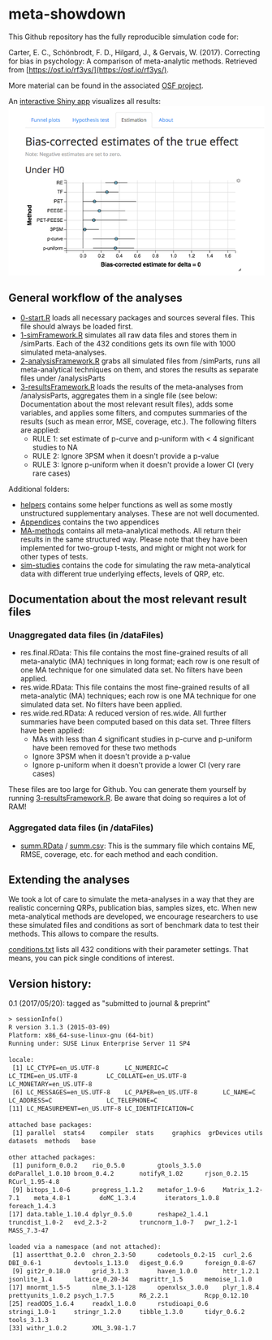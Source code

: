 # meta-showdown

This Github repository has the fully reproducible simulation code for:

Carter, E. C., Schönbrodt, F. D., Hilgard, J., & Gervais, W. (2017). Correcting for bias in psychology: A comparison of meta-analytic methods. Retrieved from [https://osf.io/rf3ys/](https://osf.io/rf3ys/).

More material can be found in the associated [OSF project](https://osf.io/rf3ys/).

An [interactive Shiny app](http://shinyapps.org/apps/metaExplorer/) visualizes all results:
![metaExplorer Shiny App](Shiny/metaExplorer/teaserpic.png)

## General workflow of the analyses

- [0-start.R](0-start.R) loads all necessary packages and sources several files. This file should always be loaded first.
- [1-simFramework.R](1-simFramework.R) simulates all raw data files and stores them in /simParts. Each of the 432 conditions gets its own file with 1000 simulated meta-analyses.
- [2-analysisFramework.R](2-analysisFramework.R) grabs all simulated files from /simParts, runs all meta-analytical techniques on them, and stores the results as separate files under /analysisParts
- [3-resultsFramework.R](3-resultsFramework.R) loads the results of the meta-analyses from /analysisParts, aggregates them in a single file (see below: Documentation about the most relevant result files), adds some variables, and applies some filters, and computes summaries of the results (such as mean error, MSE, coverage, etc.). The following filters are applied:
	- RULE 1: set estimate of p-curve and p-uniform with < 4 significant studies to NA
	- RULE 2: Ignore 3PSM when it doesn't provide a p-value
	- RULE 3: Ignore p-uniform when it doesn't provide a lower CI (very rare cases)

Additional folders:

- [helpers](helpers) contains some helper functions as well as some mostly unstructured supplementary analyses. These are not well documented.
- [Appendices](Appendices) contains the two appendices
- [MA-methods](MA-methods) contains all meta-analytical methods. All return their results in the same structured way. Please note that they have been implemented for two-group t-tests, and might or might not work for other types of tests.
- [sim-studies](sim-studies) contains the code for simulating the raw meta-analytical data with different true underlying effects, levels of QRP, etc.

## Documentation about the most relevant result files

### Unaggregated data files (in /dataFiles)
- res.final.RData: This file contains the most fine-grained results of all meta-analytic (MA) techniques in long format; each row is one result of one MA technique for one simulated data set. No filters have been applied.
- res.wide.RData: This file contains the most fine-grained results of all meta-analytic (MA) techniques; each row is one MA technique for one simulated data set. No filters have been applied.
- res.wide.red.RData: A reduced version of res.wide. All further summaries have been computed based on this data set. Three filters have been applied:
	- MAs with less than 4 significant studies in p-curve and p-uniform have been removed for these two methods
	- Ignore 3PSM when it doesn't provide a p-value
	- Ignore p-uniform when it doesn't provide a lower CI (very rare cases)
	
These files are too large for Github. You can generate them yourself by running [3-resultsFramework.R](3-resultsFramework.R). Be aware that doing so requires a lot of RAM!

### Aggregated data files (in /dataFiles)
- [summ.RData](dataFiles/summ.RData) / [summ.csv](dataFiles/summ.csv): This is the summary file which contains ME, RMSE, coverage, etc. for each method and each condition.


## Extending the analyses

We took a lot of care to simulate the meta-analyses in a way that they are realistic concerning QRPs, publication bias, samples sizes, etc.
When new meta-analytical methods are developed, we encourage researchers to use these simulated files and conditions as sort of benchmark data to test their methods. This allows to compare the results.

[conditions.txt](simParts/conditions.txt) lists all 432 conditions with their parameter settings. That means, you can pick single conditions of interest.

## Version history:

0.1 (2017/05/20): tagged as "submitted to journal & preprint"

    > sessionInfo()
    R version 3.1.3 (2015-03-09)
    Platform: x86_64-suse-linux-gnu (64-bit)
    Running under: SUSE Linux Enterprise Server 11 SP4
    
    locale:
     [1] LC_CTYPE=en_US.UTF-8       LC_NUMERIC=C               LC_TIME=en_US.UTF-8        LC_COLLATE=en_US.UTF-8     LC_MONETARY=en_US.UTF-8   
     [6] LC_MESSAGES=en_US.UTF-8    LC_PAPER=en_US.UTF-8       LC_NAME=C                  LC_ADDRESS=C               LC_TELEPHONE=C            
    [11] LC_MEASUREMENT=en_US.UTF-8 LC_IDENTIFICATION=C       
    
    attached base packages:
     [1] parallel  stats4    compiler  stats     graphics  grDevices utils     datasets  methods   base     
    
    other attached packages:
     [1] puniform_0.0.2    rio_0.5.0         gtools_3.5.0      doParallel_1.0.10 broom_0.4.2       notifyR_1.02      rjson_0.2.15      RCurl_1.95-4.8   
     [9] bitops_1.0-6      progress_1.1.2    metafor_1.9-6     Matrix_1.2-7.1    meta_4.8-1        doMC_1.3.4        iterators_1.0.8   foreach_1.4.3    
    [17] data.table_1.10.4 dplyr_0.5.0       reshape2_1.4.1    truncdist_1.0-2   evd_2.3-2         truncnorm_1.0-7   pwr_1.2-1         MASS_7.3-47      
    
    loaded via a namespace (and not attached):
     [1] assertthat_0.2.0  chron_2.3-50      codetools_0.2-15  curl_2.6          DBI_0.6-1         devtools_1.13.0   digest_0.6.9      foreign_0.8-67   
     [9] git2r_0.18.0      grid_3.1.3        haven_1.0.0       httr_1.2.1        jsonlite_1.4      lattice_0.20-34   magrittr_1.5      memoise_1.1.0    
    [17] mnormt_1.5-5      nlme_3.1-128      openxlsx_3.0.0    plyr_1.8.4        prettyunits_1.0.2 psych_1.7.5       R6_2.2.1          Rcpp_0.12.10     
    [25] readODS_1.6.4     readxl_1.0.0      rstudioapi_0.6    stringi_1.0-1     stringr_1.2.0     tibble_1.3.0      tidyr_0.6.2       tools_3.1.3      
    [33] withr_1.0.2       XML_3.98-1.7   